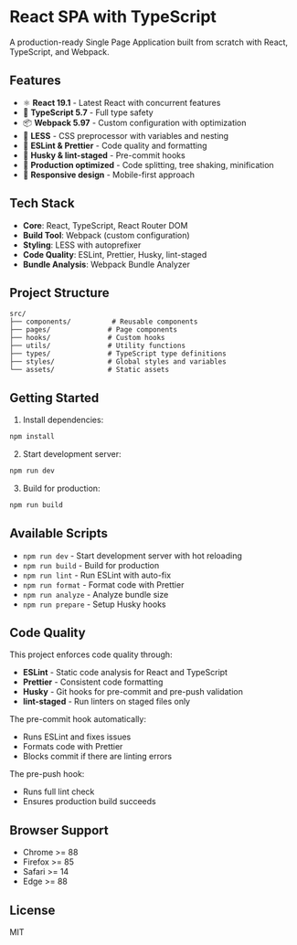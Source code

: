 # React SPA with TypeScript

A production-ready Single Page Application built from scratch with React, TypeScript, and Webpack.

## Features

- ⚛️ **React 19.1** - Latest React with concurrent features
- 🔷 **TypeScript 5.7** - Full type safety
- 📦 **Webpack 5.97** - Custom configuration with optimization
- 🎨 **LESS** - CSS preprocessor with variables and nesting
- 🔧 **ESLint & Prettier** - Code quality and formatting
- 🐺 **Husky & lint-staged** - Pre-commit hooks
- 🚀 **Production optimized** - Code splitting, tree shaking, minification
- 📱 **Responsive design** - Mobile-first approach

## Tech Stack

- **Core**: React, TypeScript, React Router DOM
- **Build Tool**: Webpack (custom configuration)
- **Styling**: LESS with autoprefixer
- **Code Quality**: ESLint, Prettier, Husky, lint-staged
- **Bundle Analysis**: Webpack Bundle Analyzer

## Project Structure

```
src/
├── components/          # Reusable components
├── pages/              # Page components
├── hooks/              # Custom hooks
├── utils/              # Utility functions
├── types/              # TypeScript type definitions
├── styles/             # Global styles and variables
└── assets/             # Static assets
```

## Getting Started

1. Install dependencies:
```bash
npm install
```

2. Start development server:
```bash
npm run dev
```

3. Build for production:
```bash
npm run build
```

## Available Scripts

- `npm run dev` - Start development server with hot reloading
- `npm run build` - Build for production
- `npm run lint` - Run ESLint with auto-fix
- `npm run format` - Format code with Prettier
- `npm run analyze` - Analyze bundle size
- `npm run prepare` - Setup Husky hooks

## Code Quality

This project enforces code quality through:

- **ESLint** - Static code analysis for React and TypeScript
- **Prettier** - Consistent code formatting
- **Husky** - Git hooks for pre-commit and pre-push validation
- **lint-staged** - Run linters on staged files only

The pre-commit hook automatically:
- Runs ESLint and fixes issues
- Formats code with Prettier
- Blocks commit if there are linting errors

The pre-push hook:
- Runs full lint check
- Ensures production build succeeds

## Browser Support

- Chrome >= 88
- Firefox >= 85
- Safari >= 14
- Edge >= 88

## License

MIT